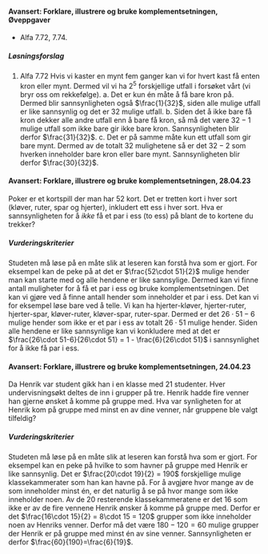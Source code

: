 
#### Avansert: Forklare, illustrere og bruke komplementsetningen,  Øveppgaver

- Alfa 7.72, 7.74.

##### Løsningsforslag

1. Alfa 7.72
   Hvis vi kaster en mynt fem ganger kan vi for hvert kast få enten kron eller mynt. Dermed vil vi ha $2^5$ forskjellige utfall i forsøket vårt (vi bryr oss om rekkefølge).
   a. Det er kun én måte å få bare kron på. Dermed blir sannsynligheten også $\frac{1}{32}$, siden alle mulige utfall er like sannsynlig og det er $32$ mulige utfall.
   b. Siden det å ikke bare få kron dekker alle andre utfall enn å bare få kron, så må det være $32-1$ mulige utfall som ikke bare gir ikke bare kron. Sannsynligheten blir derfor $\frac{31}{32}$.
   c. Det er på samme måte kun ett utfall som gir bare mynt. Dermed av de totalt $32$ mulighetene så er det $32-2$ som hverken inneholder bare kron eller bare mynt. Sannsynligheten blir derfor $\frac{30}{32}$.


#### Avansert: Forklare, illustrere og bruke komplementsetningen,  28.04.23

Poker er et kortspill der man har 52 kort. Det er tretten kort i hver sort (kløver, ruter, spar og hjerter), inkludert ett ess i hver sort. Hva er sannsynligheten for å *ikke* få et par i ess (to ess) på blant de to kortene du trekker?

##### Vurderingskriterier

Studeten må løse på en måte slik at leseren kan forstå hva som er gjort. For eksempel kan de peke på at det er $\frac{52\cdot 51}{2}$ mulige hender man kan starte med og alle hendene er like sannsylige. Dermed kan vi finne antall muligheter for å få et par i ess og bruke komplementsetningen. Det kan vi gjøre ved å finne antall hender som inneholder et par i ess. Det kan vi for eksempel løse bare ved å telle. Vi kan ha hjerter-kløver, hjerter-ruter, hjerter-spar, kløver-ruter, kløver-spar, ruter-spar. Dermed er det $26\cdot 51 - 6$ mulige hender som ikke er et par i ess av totalt $26\cdot 51$ mulige hender. Siden alle hendene er like sannsynlige kan vi konkludere med at det er $\frac{26\cdot 51-6}{26\cdot 51} = 1 - \frac{6}{26\cdot 51}$ i sannsynlighet for å ikke få par i ess. 

#### Avansert: Forklare, illustrere og bruke komplementsetningen,  24.04.23

Da Henrik var student gikk han i en klasse med 21 studenter. Hver undervisningsøkt deltes de inn i grupper på tre. Henrik hadde fire venner han gjerne ønsket å komme på gruppe med. Hva var synligheten for at Henrik kom på gruppe med minst en av dine venner, når gruppene ble valgt tilfeldig?

##### Vurderingskriterier

Studeten må løse på en måte slik at leseren kan forstå hva som er gjort. For eksempel kan en peke på hvilke to som havner på gruppe med Henrik er like sannsynlig. Det er $\frac{20\cdot 19}{2} = 190$ forskjellige mulige klassekammerater som han kan havne på. For å avgjøre hvor mange av de som inneholder minst én, er det naturlig å se på hvor mange som ikke inneholder noen. Av de 20 resterende klassekammeratene er det 16 som ikke er av de fire vennene Henrik ønsker å komme på gruppe med. Derfor er det $\frac{16\cdot 15}{2} = 8\cdot 15 = 120$ grupper som ikke inneholder noen av Henriks venner. Derfor må det være $180 - 120 = 60$ mulige grupper der Henrik er på gruppe med minst én av sine venner. Sannsynligheten er derfor $\frac{60}{190}=\frac{6}{19}$.

